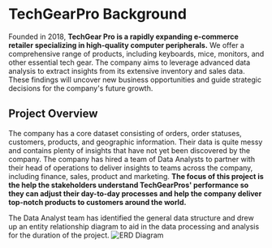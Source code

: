# TechGearPro Background
Founded in 2018, **TechGear Pro is a rapidly expanding e-commerce retailer specializing in high-quality computer peripherals.** We offer a comprehensive range of products, including keyboards, mice, monitors, and other essential tech gear. The company aims to leverage advanced data analysis to extract insights from its extensive inventory and sales data. These findings will uncover new business opportunities and guide strategic decisions for the company's future growth.

## Project Overview
The company has a core dataset consisting of orders, order statuses, customers, products, and geographic information. Their data is quite messy and contains plenty of insights that have not yet been discovered by the company. The company has hired a team of Data Analysts to partner with their head of operations to deliver insights to teams across the company, including finance, sales, product and marketing. **The focus of this project is the help the stakeholders understand TechGearPros' performance so they can adjust their day-to-day processes and help the company deliver top-notch products to customers around the world.**

The Data Analyst team has identified the general data structure and drew up an entity relationship diagram to aid in the data processing and analysis for the duration of the project.
![ERD Diagram](https://github.com/user-attachments/assets/c74aa95a-d9c5-4d13-bac1-eddaabb5b6e3)


